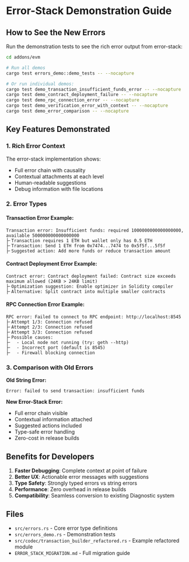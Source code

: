 # Error-Stack Demonstration Guide

## How to See the New Errors

Run the demonstration tests to see the rich error output from error-stack:

```bash
cd addons/evm

# Run all demos
cargo test errors_demo::demo_tests -- --nocapture

# Or run individual demos:
cargo test demo_transaction_insufficient_funds_error -- --nocapture
cargo test demo_contract_deployment_failure -- --nocapture
cargo test demo_rpc_connection_error -- --nocapture
cargo test demo_verification_error_with_context -- --nocapture
cargo test demo_error_comparison -- --nocapture
```

## Key Features Demonstrated

### 1. **Rich Error Context** 
The error-stack implementation shows:
- Full error chain with causality
- Contextual attachments at each level
- Human-readable suggestions
- Debug information with file locations

### 2. **Error Types**

#### Transaction Error Example:
```
Transaction error: Insufficient funds: required 1000000000000000000, available 500000000000000000
├╴Transaction requires 1 ETH but wallet only has 0.5 ETH
├╴Transaction: Send 1 ETH from 0x7474...7474 to 0x5f5f...5f5f
├╴Suggested action: Add more funds or reduce transaction amount
```

#### Contract Deployment Error Example:
```
Contract error: Contract deployment failed: Contract size exceeds maximum allowed (24KB > 24KB limit)
├╴Optimization suggestion: Enable optimizer in Solidity compiler
├╴Alternative: Split contract into multiple smaller contracts
```

#### RPC Connection Error Example:
```
RPC error: Failed to connect to RPC endpoint: http://localhost:8545
├╴Attempt 1/3: Connection refused
├╴Attempt 2/3: Connection refused
├╴Attempt 3/3: Connection refused
├╴Possible causes:
├╴  - Local node not running (try: geth --http)
├╴  - Incorrect port (default is 8545)
├╴  - Firewall blocking connection
```

### 3. **Comparison with Old Errors**

**Old String Error:**
```
Error: failed to send transaction: insufficient funds
```

**New Error-Stack Error:**
- Full error chain visible
- Contextual information attached
- Suggested actions included
- Type-safe error handling
- Zero-cost in release builds

## Benefits for Developers

1. **Faster Debugging**: Complete context at point of failure
2. **Better UX**: Actionable error messages with suggestions
3. **Type Safety**: Strongly typed errors vs string errors
4. **Performance**: Zero overhead in release builds
5. **Compatibility**: Seamless conversion to existing Diagnostic system

## Files

- `src/errors.rs` - Core error type definitions
- `src/errors_demo.rs` - Demonstration tests
- `src/codec/transaction_builder_refactored.rs` - Example refactored module
- `ERROR_STACK_MIGRATION.md` - Full migration guide